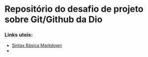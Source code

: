 # Repositório  do desafio de projeto sobre Git/Github da Dio

### Links uteis:
 - [Sintax Básica Markdown](https://www.markdownguide.org/basic-syntax/)
 - 

